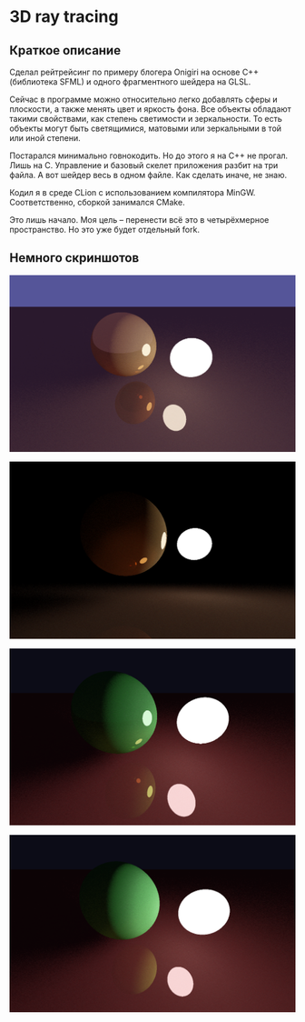# 3D ray tracing

## Краткое описание

Сделал рейтрейсинг по примеру блогера Onigiri на основе C++ (библиотека SFML) и одного фрагментного шейдера на GLSL.

Сейчас в программе можно относительно легко добавлять сферы и плоскости, а также менять цвет и яркость фона.
Все объекты обладают такими свойствами, как степень светимости и зеркальности.
То есть объекты могут быть светящимися, матовыми или зеркальными в той или иной степени.

Постарался минимально говнокодить. Но до этого я на C++ не прогал. Лишь на C.
Управление и базовый скелет приложения разбит на три файла. А вот шейдер весь в одном файле. Как сделать иначе, не знаю.

Кодил я в среде CLion с использованием компилятора MinGW. Соответственно, сборкой занимался CMake.

Это лишь начало. Моя цель – перенести всё это в четырёхмерное пространство. Но это уже будет отдельный fork.

## Немного скриншотов

![](/screenshots/screen1.png)

![](/screenshots/screen2.png)

![](/screenshots/screen3.png)

![](/screenshots/screen4.png)